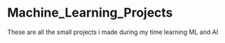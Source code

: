 # Machine_Learning_Projects
 These are all the small projects i made during my time learning ML and AI 
